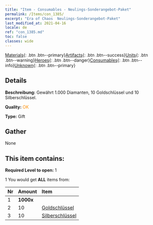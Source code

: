 ```yaml
---
title: "Item - Consumables - Neulings-​Sonderangebot-​Paket"
permalink: /Items/con_1385/
excerpt: "Era of Chaos  Neulings-​Sonderangebot-​Paket"
last_modified_at: 2021-04-16
locale: de
ref: "con_1385.md"
toc: false
classes: wide
---
```

 [Materials](/de/Items/){: .btn .btn--primary}[Artifacts](/de/Items/Artifacts/){: .btn .btn--success}[Units](/de/Items/Units/){: .btn .btn--warning}[Heroes](/de/Items/Heroes/){: .btn .btn--danger}[Consumables](/de/Items/Consumables/){: .btn .btn--info}[Unknown](/de/Items/Unknown/){: .btn .btn--primary}

## Details
 **Beschreibung:** Gewährt 1.000 Diamanten, 10 Goldschlüssel und 10 Silberschlüssel.

 **Quality:** <span style="color: #FF8C00">OK</span>

 **Type:** Gift

## Gather

  None

## This item contains:

 **Required Level to open:** 1

 1 You would get **ALL** items  from:

  | Nr | Amount |     Item    |
  |:---|:-------|:------------|
  | 1 |  **1000x** | <i class="fas fa-gem"/> |  | 
  | 2 | 10 | [Goldschlüssel](/de/Items/con_783/) |  | 
  | 3 | 10 | [Silberschlüssel](/de/Items/con_693/) |  | 
